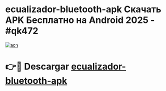# ecualizador-bluetooth-apk Скачать APK Бесплатно на Android 2025 - #qk472

[![acn](https://github.com/user-attachments/assets/0f9c940e-d8b0-45ae-aac7-cd30a18b3e1c)](https://apps.freeplayer.one?title=ecualizador-bluetooth-apk&ref=9RF)

# 👉🔴 Descargar [ecualizador-bluetooth-apk](https://apps.freeplayer.one?title=ecualizador-bluetooth-apk&ref=9RF)
